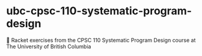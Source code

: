 # ubc-cpsc-110-systematic-program-design
:barber: Racket exercises from the CPSC 110 Systematic Program Design course at The University of British Columbia
